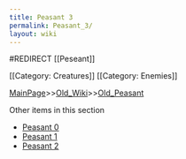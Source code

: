 ```yaml
---
title: Peasant 3
permalink: Peasant_3/
layout: wiki
---
```

#REDIRECT [[Peseant]]

[[Category: Creatures]]
[[Category: Enemies]]

[MainPage](/keeperrl_wiki/ "wikilink")>>[Old_Wiki](/keeperrl_wiki/Old_Wiki "wikilink")>>[Old_Peasant](/keeperrl_wiki/Old_Peasant "wikilink")

Other items in this section
-    [Peasant 0](/keeperrl_wiki/Peasant_0 "wikilink")
-    [Peasant 1](/keeperrl_wiki/Peasant_1 "wikilink")
-    [Peasant 2](/keeperrl_wiki/Peasant_2 "wikilink")

